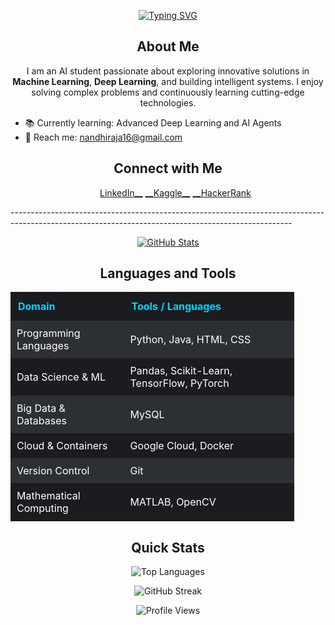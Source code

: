 <p align="center">
    <a href="https://github.com/nandhiraja">
        <img src="https://readme-typing-svg.demolab.com?font=Roboto+Mono&size=24&duration=3000&pause=500&color=36BCF7&center=true&width=500&lines=Hello,+I'm+Nandhiraja;AI+Enthusiast+and+Data+Scientist" alt="Typing SVG"/>
    </a>
</p>


<h2 align="center">About Me</h2>
<p align="center">I am an AI student passionate about exploring innovative solutions in <strong>Machine Learning</strong>, <strong>Deep Learning</strong>, and building intelligent systems. I enjoy solving complex problems and continuously learning cutting-edge technologies.</p>
<ul>
    <li>📚 Currently learning: Advanced Deep Learning and AI Agents</li>
    <li>📧 Reach me: <a href="mailto:nandhiraja16@gmail.com">nandhiraja16@gmail.com</a></li>
</ul>

<h2 align="center">Connect with Me</h2>
<ul align="center" style="list-style-type: none;">
    <a href="https://linkedin.com/in/nandhiraja-k-034501247" target="_blank">LinkedIn__</a>
    <a href="https://kaggle.com/nandhirajak" target="_blank">__Kaggle__</a>
    <a href="https://www.hackerrank.com/nandhiraja16" target="_blank">__HackerRank</a>
</ul>

<p>
    ----------------------------------------------------------------------------------------------------------------------------------------------------
</p>

<p align="center">
    <a href="https://github.com/nandhiraja">
        <img src="https://github-stats-alpha.vercel.app/api?username=nandhiraja&cc=2C2F33&tc=00D4FF&ic=F0DB4F&bc=1A1C20" alt="GitHub Stats"/>
    </a>
</p>



<h2 align="center">Languages and Tools</h2>
<table align="center" style="width: 90%; border-collapse: collapse;">
  <thead>
    <tr style="background-color: #1A1C20; color: #00D4FF;">
      <th style="text-align: left; padding: 12px;">Domain</th>
      <th style="text-align: left; padding: 12px;">Tools / Languages</th>
    </tr>
  </thead>
  <tbody>
    <tr style="background-color: #2C2F33; color: #FFFFFF;">
      <td style="padding: 10px;">Programming Languages</td>
      <td style="padding: 10px;">Python, Java, HTML, CSS</td>
    </tr>
    <tr style="background-color: #1A1C20; color: #FFFFFF;">
      <td style="padding: 10px;">Data Science & ML</td>
      <td style="padding: 10px;">Pandas, Scikit-Learn, TensorFlow, PyTorch</td>
    </tr>
    <tr style="background-color: #2C2F33; color: #FFFFFF;">
      <td style="padding: 10px;">Big Data & Databases</td>
      <td style="padding: 10px;">MySQL</td>
    </tr>
    <tr style="background-color: #1A1C20; color: #FFFFFF;">
      <td style="padding: 10px;">Cloud & Containers</td>
      <td style="padding: 10px;">Google Cloud, Docker</td>
    </tr>
    <tr style="background-color: #2C2F33; color: #FFFFFF;">
      <td style="padding: 10px;">Version Control</td>
      <td style="padding: 10px;">Git</td>
    </tr>
    <tr style="background-color: #1A1C20; color: #FFFFFF;">
      <td style="padding: 10px;">Mathematical Computing</td>
      <td style="padding: 10px;">MATLAB, OpenCV</td>
    </tr>
  </tbody>
</table>

<h2 align="center">Quick Stats</h2>
<p align="center">
    <img src="https://github-readme-stats.vercel.app/api/top-langs?username=nandhiraja&show_icons=true&locale=en&layout=compact&theme=tokyonight" alt="Top Languages"/>
</p>
<p align="center">
    <img src="https://github-readme-streak-stats.herokuapp.com/?user=nandhiraja&theme=tokyonight" alt="GitHub Streak"/>
</p>

<p align="center">
    <img src="https://komarev.com/ghpvc/?username=nandhiraja&label=Profile%20Views&color=blue&style=flat" alt="Profile Views"/>
</p>
